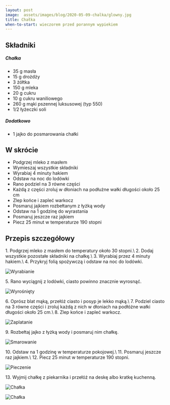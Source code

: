 ```yaml
---
layout: post
image:  assets/images/blog/2020-05-09-chalka/glowny.jpg
title: Chałka
when-to-start: wieczorem przed porannym wypiekiem
---
```


## Składniki

##### Chałka

* 35 g masła
* 15 g drożdży
* 3 żółtka
* 150 g mleka
* 20 g cukru
* 10 g cukru waniliowego
* 260 g mąki pszennej luksusowej (typ 550)
* 1/2 łyżeczki soli

##### Dodatkowo

* 1 jajko do posmarowania chałki

## W skrócie

* Podgrzej mleko z masłem
* Wymieszaj wszystkie składniki
* Wyrabiaj 4 minuty hakiem
* Odstaw na noc do lodówki
* Rano podziel na 3 równe części
* Każdą z części zroluj w dłoniach na podłużne wałki długości około 25 cm
* Zlep końce i zapleć warkocz
* Posmaruj jajkiem rozbełtanym z łyżką wody
* Odstaw na 1 godzinę do wyrastania
* Posmaruj jeszcze raz jajkiem
* Piecz 25 minut w temperaturze 190 stopni


## Przepis szczegółowy

1\. Podgrzej mleko z masłem do temperatury około 30 stopni.\\
2\. Dodaj wszystkie pozostałe składniki na chałkę.\\
3\. Wyrabiaj przez 4 minuty hakiem.\\
4\. Przykryj folią spożywczą i odstaw na noc do lodówki.

![Wyrabianie](/assets/images/blog/2020-05-09-chalka/wyrabianie.jpg)

5\. Rano wyciągnij z lodówki, ciasto powinno znacznie wyrosnąć.

![Wyrośnięty](/assets/images/blog/2020-05-09-chalka/wyrosniety.jpg)

6\. Oprósz blat mąką, przełóż ciasto i posyp je lekko mąką.\\
7\. Podziel ciasto na 3 równe części i zroluj każdą z nich w dłoniach na podłóżne wałki długości około 25 cm.\\
8\. Zlep końce i zapleć warkocz.

![Zaplatanie](/assets/images/blog/2020-05-09-chalka/zaplatanie.jpg)

9\. Rozbełtaj jajko z łyżką wody i posmaruj nim chałkę.

![Smarowanie](/assets/images/blog/2020-05-09-chalka/smarowanie.jpg)

10\. Odstaw na 1 godzinę w temperaturze pokojowej.\\
11\. Posmaruj jeszcze raz jajkiem.\\
12\. Piecz 25 minut w temperaturze 190 stopni.

![Pieczenie](/assets/images/blog/2020-05-09-chalka/pieczenie.jpg)

13\. Wyjmij chałkę z piekarnika i przełóż na deskę albo kratkę kuchenną.

![Chałka](/assets/images/blog/2020-05-09-chalka/koniec.jpg)

![Chałka](/assets/images/blog/2020-05-09-chalka/koniec-drugi.jpg)
